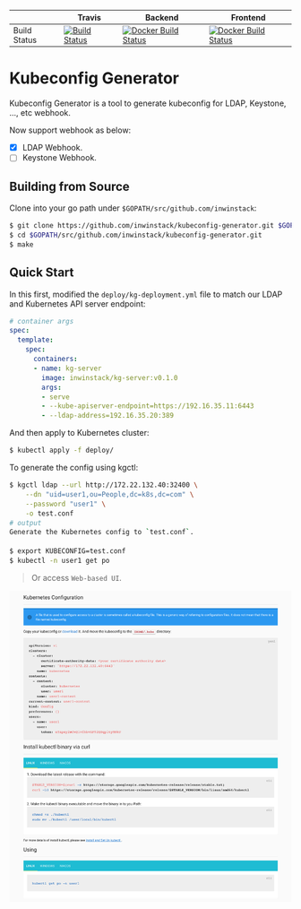 |              | Travis | Backend | Frontend |
|--------------|--------|---------|----------|
| Build Status |[![Build Status](https://travis-ci.org/inwinstack/kubeconfig-generator.svg?branch=master)](https://travis-ci.org/inwinstack/kubeconfig-generator)|[![Docker Build Status](https://img.shields.io/docker/build/inwinstack/kg-server.svg)](https://hub.docker.com/r/inwinstack/kg-server/)|[![Docker Build Status](https://img.shields.io/docker/build/inwinstack/kg-ui.svg)](https://hub.docker.com/r/inwinstack/kg-ui/)|

# Kubeconfig Generator
Kubeconfig Generator is a tool to generate kubeconfig for LDAP, Keystone, ..., etc webhook.

Now support webhook as below:
* [x] LDAP Webhook.
* [ ] Keystone Webhook.

## Building from Source
Clone into your go path under `$GOPATH/src/github.com/inwinstack`:
```sh
$ git clone https://github.com/inwinstack/kubeconfig-generator.git $GOPATH/src/github.com/inwinstack/kubeconfig-generator.git
$ cd $GOPATH/src/github.com/inwinstack/kubeconfig-generator.git
$ make
```

## Quick Start
In this first, modified the `deploy/kg-deployment.yml` file to match our LDAP and Kubernetes API server endpoint:
```yml
# container args
spec:
  template:
    spec:
      containers:
      - name: kg-server
        image: inwinstack/kg-server:v0.1.0
        args:
        - serve
        - --kube-apiserver-endpoint=https://192.16.35.11:6443
        - --ldap-address=192.16.35.20:389
```

And then apply to Kubernetes cluster:
```sh
$ kubectl apply -f deploy/
```

To generate the config using kgctl:
```sh
$ kgctl ldap --url http://172.22.132.40:32400 \
    --dn "uid=user1,ou=People,dc=k8s,dc=com" \
    --password "user1" \
    -o test.conf
# output
Generate the Kubernetes config to `test.conf`.

$ export KUBECONFIG=test.conf
$ kubectl -n user1 get po
```
> Or access `Web-based UI`.

![web-ui](snapshots/home.png)
